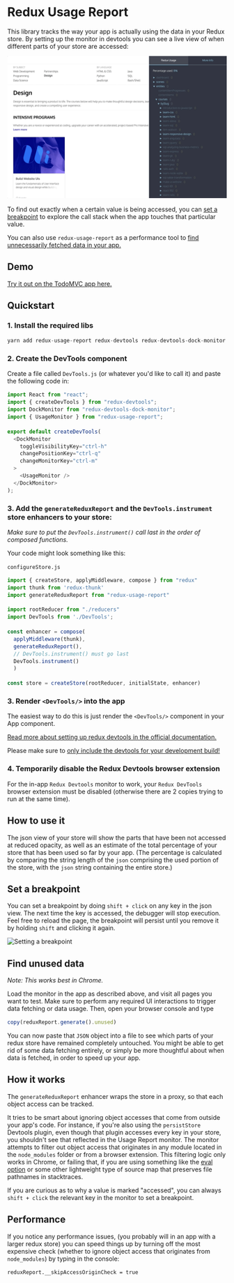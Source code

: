 # Redux Usage Report

This library tracks the way your app is actually using the data in your Redux store. By setting up the monitor in devtools you can see a live view of when different parts of your store are accessed:

![Redux usage monitor in action](./images/redux-usage.gif)

To find out exactly when a certain value is being accessed, you can [set a breakpoint](#set-a-breakpoint) to explore the call stack when the app touches that particular value.

You can also use `redux-usage-report` as a performance tool to [find unnecessarily fetched data in your app.](#find-unused-data)


## Demo
[Try it out on the TodoMVC app here.](https://elite-orange.surge.sh/?debug_session=test)

## Quickstart


### 1. Install the required libs

```js
yarn add redux-usage-report redux-devtools redux-devtools-dock-monitor
```

### 2. Create the DevTools component

Create a file called `DevTools.js` (or whatever you'd like to call it) and paste the following code in:
```js
import React from "react";
import { createDevTools } from "redux-devtools";
import DockMonitor from "redux-devtools-dock-monitor";
import { UsageMonitor } from "redux-usage-report";

export default createDevTools(
  <DockMonitor
    toggleVisibilityKey="ctrl-h"
    changePositionKey="ctrl-q"
    changeMonitorKey="ctrl-m"
  >
    <UsageMonitor />
  </DockMonitor>
);

```

### 3. Add the `generateReduxReport` and the `DevTools.instrument` store enhancers to your store:

*Make sure to put the `DevTools.instrument()` call last in the order of composed functions.*

Your code might look something like this:

`configureStore.js`
```js
import { createStore, applyMiddleware, compose } from "redux"
import thunk from 'redux-thunk'
import generateReduxReport from "redux-usage-report"

import rootReducer from "./reducers"
import DevTools from './DevTools';

const enhancer = compose(
  applyMiddleware(thunk),
  generateReduxReport(),
  // DevTools.instrument() must go last
  DevTools.instrument()
  )

const store = createStore(rootReducer, initialState, enhancer)
```

### 3. Render `<DevTools/>` into the app

The easiest way to do this is just render the `<DevTools/>` component in your App component.

[Read more about setting up redux devtools in the official documentation.](https://github.com/gaearon/redux-devtools/blob/master/docs/Walkthrough.md)

Please make sure to [only include the devtools for your development build!](https://github.com/gaearon/redux-devtools/blob/master/docs/Walkthrough.md#exclude-devtools-from-production-builds)


### 4. Temporarily disable the Redux Devtools browser extension
For the in-app `Redux Devtools` monitor to work, your `Redux DevTools` browser extension must be disabled (otherwise there are 2 copies trying to run at the same time).

## How to use it

The json view of your store will show the parts that have been not accessed at reduced opacity, as well as an estimate of the total percentage of your store that has been used so far by your app. (The percentage is calculated by comparing the string length of the `json` comprising the used portion of the store, with the `json` string containing the entire store.)

## Set a breakpoint

You can set a breakpoint by doing `shift + click` on any key in the json view. The next time the key is accessed, the debugger will stop execution. Feel free to reload the page, the breakpoint will persist until you remove it by holding `shift` and clicking it again.

![Setting a breakpoint](./images/breakpoint.gif)


## Find unused data

*Note: This works best in Chrome.*

Load the monitor in the app as described above, and visit all pages you want to test. Make sure to perform any required UI interactions to trigger data fetching or data usage. Then, open your browser console and type

```js
copy(reduxReport.generate().unused)
```

You can now paste that `JSON` object into a file to see which parts of your redux store have remained completely untouched. You might be able to get rid of some data fetching entirely, or simply be more thoughtful about when data is fetched, in order to speed up your app.



## How it works

The `generateReduxReport` enhancer wraps the store in a proxy, so that each object access can be tracked.

It tries to be smart about ignoring object accesses that come from outside your app's code. For instance, if you're also using the `persistStore` Devtools plugin, even though that plugin accesses every key in your store, you shouldn't see that reflected in the Usage Report monitor. The monitor attempts to filter out object access that originates in any module located in the `node_modules` folder or from a browser extension. This filtering logic only works in Chrome, or failing that, if you are using something like the [eval option](https://webpack.js.org/configuration/devtool/#development) or some other lightweight type of source map that preserves file pathnames in stacktraces.

If you are curious as to why a value is marked "accessed", you can always `shift + click` the relevant key in the monitor to set a breakpoint.

## Performance
If you notice any performance issues, (you probably will in an app with a larger redux store) you can speed things up by turning off the most expensive check (whether to ignore object access that originates from `node_modules`) by typing in the console:
 ```
 reduxReport.__skipAccessOriginCheck = true
 ```
